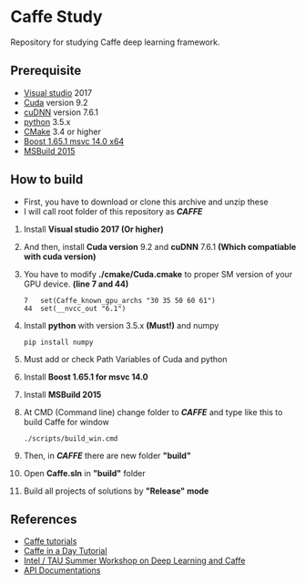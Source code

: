 # Caffe Study
Repository for studying Caffe deep learning framework.

## Prerequisite
* [Visual studio](https://visualstudio.microsoft.com/) 2017
* [Cuda](https://developer.nvidia.com/cuda-toolkit-archive) version 9.2
* [cuDNN](https://developer.nvidia.com/rdp/cudnn-download) version 7.6.1
* [python](https://www.python.org/downloads/) 3.5.x
* [CMake](https://cmake.org/download/) 3.4 or higher
* [Boost 1.65.1 msvc 14.0 x64](https://dl.bintray.com/boostorg/release/1.65.1/binaries/)
* [MSBuild 2015](https://www.microsoft.com/en-us/download/details.aspx?id=48159)
  
## How to build
* First, you have to download or clone this archive and unzip these
* I will call root folder of this repository as **$CAFFE$**
1. Install **Visual studio 2017 (Or higher)**
1. And then, install **Cuda version** 9.2 and **cuDNN** 7.6.1 **(Which compatiable with cuda version)**
1. You have to modify **./cmake/Cuda.cmake** to proper SM version of your GPU device. **(line 7 and 44)**
  
   ```
   7   set(Caffe_known_gpu_archs "30 35 50 60 61")
   44  set(__nvcc_out "6.1")
   ```
  
1. Install **python** with version 3.5.x **(Must!)** and numpy

    ```
    pip install numpy
    ```

1. Must add or check Path Variables of Cuda and python

1. Install **Boost 1.65.1 for msvc 14.0**

1. Install **MSBuild 2015**

1. At CMD (Command line) change folder to **$CAFFE$** and type like this to build Caffe for window

    ```
    ./scripts/build_win.cmd
    ```

1. Then, in **$CAFFE$** there are new folder **"build"**
1. Open **Caffe.sln** in **"build"** folder
1. Build all projects of solutions by **"Release" mode**

## References
* [Caffe tutorials](https://caffe.berkeleyvision.org/tutorial/)
* [Caffe in a Day Tutorial](https://docs.google.com/presentation/d/1HxGdeq8MPktHaPb-rlmYYQ723iWzq9ur6Gjo71YiG0Y/edit#slide=id.gc2fcdcce7_216_438)
* [Intel / TAU Summer Workshop on Deep Learning and Caffe](http://courses.cs.tau.ac.il/Caffe_workshop/Bootcamp/)
* [API Documentations](https://caffe.berkeleyvision.org/doxygen/annotated.html)
